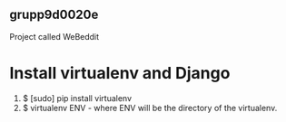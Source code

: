 ## grupp9d0020e
Project called WeBeddit
# Install virtualenv and Django
1. $ [sudo] pip install virtualenv
2. $ virtualenv ENV - where ENV will be the directory of the virtualenv.
